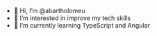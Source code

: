 - 👋 Hi, I’m @abartholomeu
- 👀 I’m interested in improve my tech skills
- 🌱 I’m currently learning TypeScript and Angular
<!---
- 💞️ I’m looking to collaborate on ...
- 📫 How to reach me ...
--->

<!---
abartholomeu/abartholomeu is a ✨ special ✨ repository because its `README.md` (this file) appears on your GitHub profile.
You can click the Preview link to take a look at your changes.
--->
